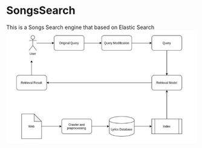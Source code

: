 # SongsSearch
This is a Songs Search engine that based on Elastic Search
![System Architecture](https://github.com/PinsaraKWeerasinghe/SongsSearch/blob/master/System_Architecture.png "System Architecture")
